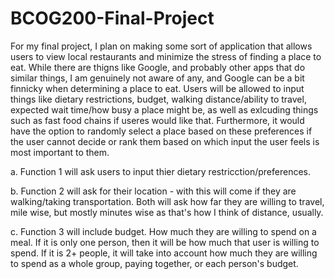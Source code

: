 # BCOG200-Final-Project

For my final project, I plan on making some sort of application that allows users to view local restaurants and minimize the stress of finding a place to eat. While there are thigns like Google, and probably other apps that do similar things, I am genuinely not aware of any, and Google can be a bit finnicky when determining a place to eat. Users will be allowed to input things like dietary restrictions, budget, walking distance/ability to travel, expected wait time/how busy a place might be, as well as exlcuding things such as fast food chains if useres would like that. Furthermore, it would have the option to randomly select a place based on these preferences if the user cannot decide or rank them based on which input the user feels is most important to them.

a. Function 1 will ask users to input thier dietary restricction/preferences.

b. Function 2 will ask for their location - with this will come if they are walking/taking transportation. Both will ask how far they are willing to travel, mile wise, but mostly minutes wise as that's how I think of distance, usually.

c. Function 3 will include budget. How much they are willing to spend on a meal. If it is only one person, then it will be how much that
user is willing to spend. If it is 2+ people, it will take into account how much they are willing to spend as a whole group, paying together, or each person's budget.

